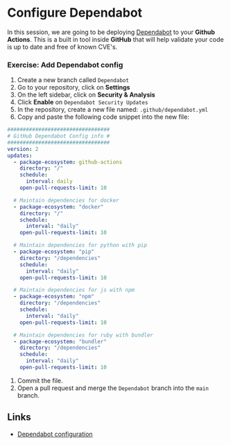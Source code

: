 # Configure Dependabot

In this session, we are going to be deploying [Dependabot](https://dependabot.com/) to your **Github Actions**. This is a built in tool inside **GitHub** that will help validate your code is up to date and free of known CVE's.

### Exercise: Add Dependabot config

1. Create a new branch called `Dependabot`
1. Go to your repository, click on **Settings**
1. On the left sidebar, click on **Security & Analysis**
1. Click **Enable** on `Dependabot Security Updates`
1. In the repository, create a new file named: `.github/dependabot.yml`
1. Copy and paste the following code snippet into the new file:

```yaml
#################################
# GitHub Dependabot Config info #
#################################
version: 2
updates:
  - package-ecosystem: github-actions
    directory: "/"
    schedule:
      interval: daily
    open-pull-requests-limit: 10

  # Maintain dependencies for docker
  - package-ecosystem: "docker"
    directory: "/"
    schedule:
      interval: "daily"
    open-pull-requests-limit: 10

  # Maintain dependencies for python with pip
  - package-ecosystem: "pip"
    directory: "/dependencies"
    schedule:
      interval: "daily"
    open-pull-requests-limit: 10

  # Maintain dependencies for js with npm
  - package-ecosystem: "npm"
    directory: "/dependencies"
    schedule:
      interval: "daily"
    open-pull-requests-limit: 10

  # Maintain dependencies for ruby with bundler
  - package-ecosystem: "bundler"
    directory: "/dependencies"
    schedule:
      interval: "daily"
    open-pull-requests-limit: 10
```

1. Commit the file.
1. Open a pull request and merge the `Dependabot` branch into the `main` branch.

## Links

- [Dependabot configuration](https://docs.github.com/en/free-pro-team@latest/github/administering-a-repository/configuration-options-for-dependency-updates)